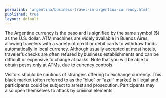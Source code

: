 ```yaml
---
permalink: 'argentina/business-travel-in-argentina-currency.html'
published: true
layout: default
---
```

The Argentine currency is the peso and is signified by the same symbol ($) as the U.S. dollar. ATM machines are widely available in Buenos Aires, allowing travelers with a variety of credit or debit cards to withdraw funds automatically in local currency. Although usually accepted at most hotels, traveler’s checks are often refused by business establishments and can be difficult or expensive to change at banks. Note that you will be able to obtain pesos only at ATMs, due to currency controls.

Visitors should be cautious of strangers offering to exchange currency. This black market (often referred to as the “blue” or “azul” market) is illegal and participants could be subject to arrest and prosecution. Participants may also open themselves to attack by criminal elements.
